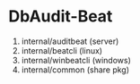 # DbAudit-Beat

1. internal/auditbeat (server)
2. internal/beatcli (linux)
3. internal/winbeatcli (windows)
4. internal/common (share pkg)